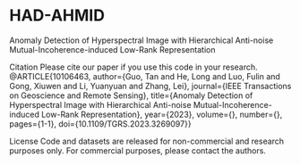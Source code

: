 # HAD-AHMID
Anomaly Detection of Hyperspectral Image with Hierarchical Anti-noise Mutual-Incoherence-induced Low-Rank Representation

Citation
Please cite our paper if you use this code in your research.
@ARTICLE{10106463,
  author={Guo, Tan and He, Long and Luo, Fulin and Gong, Xiuwen and Li, Yuanyuan and Zhang, Lei},
  journal={IEEE Transactions on Geoscience and Remote Sensing}, 
  title={Anomaly Detection of Hyperspectral Image with Hierarchical Anti-noise Mutual-Incoherence-induced Low-Rank Representation}, 
  year={2023},
  volume={},
  number={},
  pages={1-1},
  doi={10.1109/TGRS.2023.3269097}}

License
Code and datasets are released for non-commercial and research purposes only. For commercial purposes, please contact the authors.
